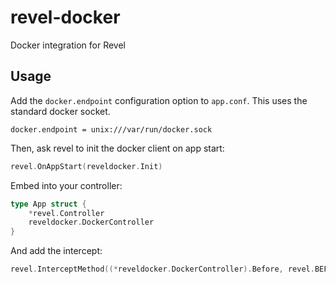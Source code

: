 revel-docker
============

Docker integration for Revel

Usage
-----

Add the `docker.endpoint` configuration option to `app.conf`. This uses the standard docker socket.

```
docker.endpoint = unix:///var/run/docker.sock
```

Then, ask revel to init the docker client on app start:

```go
revel.OnAppStart(reveldocker.Init)
```

Embed into your controller:

```go
type App struct {
	*revel.Controller
	reveldocker.DockerController
}
```

And add the intercept:

```go
revel.InterceptMethod((*reveldocker.DockerController).Before, revel.BEFORE)
```
